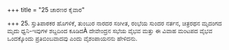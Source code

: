 +++
title = "25 ಚಾರಣರ ಕೈವಾರ"

+++
25. ಸ್ತುತಿಪಾಠಕರ ಹೊಗಳಿಕೆ, ತುಂಬುರ ನಾರದರ ಸಂಗೀತ, ರಂಭೆಯ ಸುಂದರ ನರ್ತನ, ಚಿತ್ರರಥನ ಮೃದಂಗದ ಮೃದು ಧ್ವನಿ-ಇವುಗಳ ಶಬ್ದದಿಂದ ಕೂಡಿದÀ ದೇವೇಂದ್ರನ ಸಭೆಯ ವೈಭವ ಮತ್ತು  ಈ ವಿವಾಹ ಮಂಟಪದ ವೈಭವ ಒಂದಕ್ಕೊಂದು ಪ್ರತಿಬಿಂಬವಾದವು ಎಂದು ವೈಶಂಪಾಯನನು ಹೇಳಿದನು.